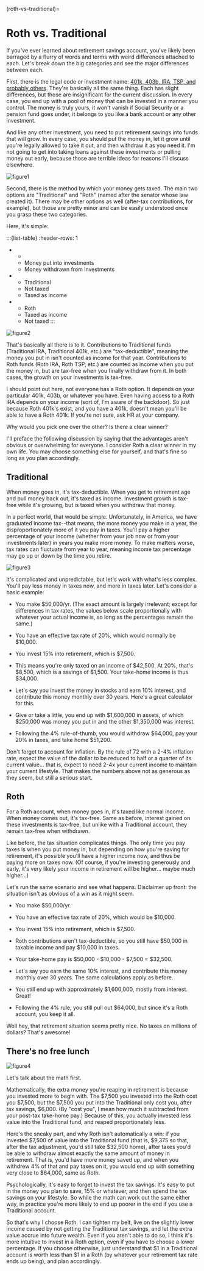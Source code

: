 (roth-vs-traditional)=
# Roth vs. Traditional

If you've ever learned about retirement savings account, you've likely been barraged by a flurry of words and terms with weird differences attached to each. Let's break down the big categories and see the major differences between each.

First, there is the legal code or investment name: [401k, 403b, IRA, TSP, and probably others](retirement-vehicles). They're basically all the same thing. Each has slight differences, but those are insignificant for the current discussion. In every case, you end up with a pool of money that can be invested in a manner you control. The money is truly yours, it won't vanish if Social Security or a pension fund goes under, it belongs to you like a bank account or any other investment.

And like any other investment, you need to put retirement savings into funds that will grow. In every case, you should put the money in, let it grow until you're legally allowed to take it out, and then withdraw it as you need it. I'm not going to get into taking loans against these investments or pulling money out early, because those are terrible ideas for reasons I'll discuss elsewhere.

![figure1](./roth-v-traditional-01.png)

Second, there is the method by which your money gets taxed. The main two options are "Traditional" and "Roth" (named after the senator whose law created it). There may be other options as well (after-tax contributions, for example), but those are pretty minor and can be easily understood once you grasp these two categories.

Here, it's simple:

:::{list-table}
:header-rows: 1
* - 
  - Money put into investments
  - Money withdrawn from investments
* - Traditional
  - Not taxed
  - Taxed as income
* - Roth
  - Taxed as income
  - Not taxed
:::

![figure2](./roth-v-traditional-02.png)

That's basically all there is to it. Contributions to Traditional funds (Traditional IRA, Traditional 401k, etc.) are "tax-deductible", meaning the money you put in isn't counted as income for that year. Contributions to Roth funds (Roth IRA, Roth TSP, etc.) are counted as income when you put the money in, but are tax-free when you finally withdraw from it. In both cases, the growth on your investments is tax-free.

I should point out here, not everyone has a Roth option. It depends on your particular 401k, 403b, or whatever you have. Even having access to a Roth IRA depends on your income (sort of, I'm aware of the backdoor). So just because Roth 401k's exist, and you have a 401k, doesn't mean you'll be able to have a Roth 401k. If you're not sure, ask HR at your company.

Why would you pick one over the other? Is there a clear winner?

I'll preface the following discussion by saying that the advantages aren't obvious or overwhelming for everyone. I consider Roth a clear winner in my own life. You may choose something else for yourself, and that's fine so long as you plan accordingly.

## Traditional

When money goes in, it's tax-deductible. When you get to retirement age and pull money back out, it's taxed as income. Investment growth is tax-free while it's growing, but is taxed when you withdraw that money.

In a perfect world, that would be simple. Unfortunately, in America, we have graduated income tax--that means, the more money you make in a year, the disproportionately more of it you pay in taxes. You'll pay a higher percentage of your income (whether from your job now or from your investments later) in years you make more money. To make matters worse, tax rates can fluctuate from year to year, meaning income tax percentage may go up or down by the time you retire.

![figure3](./roth-v-traditional-03-1.png)

It's complicated and unpredictable, but let's work with what's less complex. You'll pay less money in taxes now, and more in taxes later. Let's consider a basic example:

- You make \$50,000/yr. (The exact amount is largely irrelevant; except for differences in tax rates, the values below scale proportionally with whatever your actual income is, so long as the percentages remain the same.)

- You have an effective tax rate of 20%, which would normally be \$10,000.

- You invest 15% into retirement, which is \$7,500.

- This means you're only taxed on an income of \$42,500. At 20%, that's \$8,500, which is a savings of \$1,500. Your take-home income is thus \$34,000.

- Let's say you invest the money in stocks and earn 10% interest, and contribute this money monthly over 30 years. Here's a great calculator for this.

- Give or take a little, you end up with \$1,600,000 in assets, of which \$250,000 was money you put in and the other \$1,350,000 was interest.

- Following the 4% rule-of-thumb, you would withdraw \$64,000, pay your 20% in taxes, and take home \$51,200.

Don't forget to account for inflation. By the rule of 72 with a 2-4% inflation rate, expect the value of the dollar to be reduced to half or a quarter of its current value... that is, expect to need 2-4x your current income to maintain your current lifestyle. That makes the numbers above not as generous as they seem, but still a serious start.

## Roth

For a Roth account, when money goes in, it's taxed like normal income. When money comes out, it's tax-free. Same as before, interest gained on these investments is tax-free, but unlike with a Traditional account, they remain tax-free when withdrawn.

Like before, the tax situation complicates things. The only time you pay taxes is when you put money in, but depending on how you're saving for retirement, it's possible you'll have a higher income now, and thus be paying more on taxes now. (Of course, if you're investing generously and early, it's very likely your income in retirement will be higher... maybe much higher...)

Let's run the same scenario and see what happens. Disclaimer up front: the situation isn't as obvious of a win as it might seem.

- You make \$50,000/yr.

- You have an effective tax rate of 20%, which would be \$10,000.

- You invest 15% into retirement, which is \$7,500.

- Roth contributions aren't tax-deductible, so you still have \$50,000 in taxable income and pay \$10,000 in taxes.

- Your take-home pay is \$50,000 - \$10,000 - \$7,500 = \$32,500.

- Let's say you earn the same 10% interest, and contribute this money monthly over 30 years. The same calculations apply as before.

- You still end up with approximately \$1,600,000, mostly from interest. Great!

- Following the 4% rule, you still pull out \$64,000, but since it's a Roth account, you keep it all.

Well hey, that retirement situation seems pretty nice. No taxes on millions of dollars? That's awesome!

## There's no free lunch

![figure4](./roth-v-traditional-04.png)

Let's talk about the math first.

Mathematically, the extra money you're reaping in retirement is because you invested more to begin with. The \$7,500 you invested into the Roth cost you \$7,500, but the \$7,500 you put into the Traditional only cost you, after tax savings, \$6,000. (By "cost you", I mean how much it subtracted from your post-tax take-home pay.) Because of this, you actually invested less value into the Traditional fund, and reaped proportionately less.

Here's the sneaky part, and why Roth isn't automatically a win: if you invested \$7,500 of value into the Traditional fund (that is, \$9,375 so that, after the tax adjustment, you'd still take \$32,500 home), after taxes you'd be able to withdraw almost exactly the same amount of money in retirement. That is, you'd have more money saved up, and when you withdrew 4% of that and pay taxes on it, you would end up with something very close to \$64,000, same as Roth.

Psychologically, it's easy to forget to invest the tax savings. It's easy to put in the money you plan to save, 15% or whatever, and then spend the tax savings on your lifestyle. So while the math can work out the same either way, in practice you're more likely to end up poorer in the end if you use a Traditional account.

So that's why I choose Roth. I can tighten my belt, live on the slightly lower income caused by not getting the Traditional tax savings, and let the extra value accrue into future wealth. Even if you aren't able to do so, I think it's more intuitive to invest in a Roth option, even if you have to choose a lower percentage. If you choose otherwise, just understand that \$1 in a Traditional account is worth less than \$1 in a Roth (by whatever your retirement tax rate ends up being), and plan accordingly.